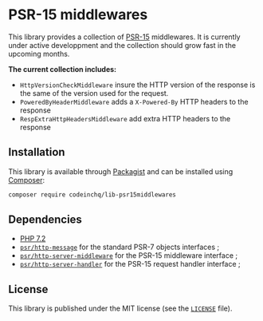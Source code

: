 # PSR-15 middlewares 

This library provides a collection of [PSR-15](https://www.php-fig.org/psr/psr-15/) middlewares. It is currently under active developpment and the collection should grow fast in the upcoming months.

**The current collection includes:** 
* `HttpVersionCheckMiddleware` insure the HTTP version of the response is the same of the version used for the request.
* `PoweredByHeaderMiddleware` adds a `X-Powered-By` HTTP headers to the response
* `RespExtraHttpHeadersMiddleware` add extra HTTP headers to the response


## Installation

This library is available through [Packagist](https://packagist.org/packages/codeinchq/lib-psr15middlewares) and can be installed using [Composer](https://getcomposer.org/): 

```bash
composer require codeinchq/lib-psr15middlewares
```


## Dependencies 

* [PHP 7.2](http://php.net/releases/7_2_0.php)
* [`psr/http-message`](https://packagist.org/packages/psr/http-message) for the standard PSR-7 objects interfaces ;
* [`psr/http-server-middleware`](https://packagist.org/packages/psr/http-server-middleware) for the PSR-15 middleware interface ;
* [`psr/http-server-handler`](https://packagist.org/packages/psr/http-server-handler) for the PSR-15 request handler interface ;

## License 
This library is published under the MIT license (see the [`LICENSE`](https://github.com/codeinchq/lib-gui/blob/master/LICENSE) file).


